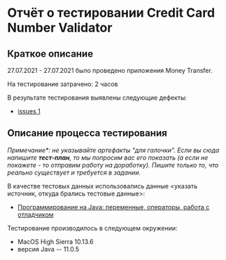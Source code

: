 # Отчёт о тестировании Credit Card Number Validator

## Краткое описание

27.07.2021 - 27.07.2021 было проведено  приложения Money Transfer.

На тестирование затрачено: 2 часов

В результате тестирования выявлены следующие дефекты:
* [issues 1](https://github.com/stodoriko/java_homework_1.1/issues/1)

## Описание процесса тестирования

*Примечание\*: не указывайте артефакты "для галочки". Если вы сюда напишите **тест-план**, то мы попросим вас его показать (а если не покажете - то отправим работу на доработку). Пишите только то, что реально существует и требуется в задании.*

В качестве тестовых данных использовались данные <указать источник, откуда брались тестовые данные>:
* [Программирование на Java: переменные, операторы, работа с отладчиком](https://netology.ru/profile/program/javaqa-21/lessons/89577/lesson_items/438661)

Тестирование производилось в следующем окружении:
* MacOS High Sierra 10.13.6
* версия Java -- 11.0.5
